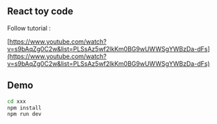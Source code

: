 
## React toy code

Follow tutorial : 

[https://www.youtube.com/watch?v=s9bAqZg0C2w&list=PLSsAz5wf2lkKm0BG9wUWWSgYWBzDa-dFs](https://www.youtube.com/watch?v=s9bAqZg0C2w&list=PLSsAz5wf2lkKm0BG9wUWWSgYWBzDa-dFs)

## Demo

```sh
cd xxx
npm install
npm run dev
```

